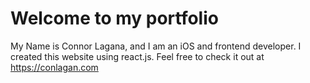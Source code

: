 # Welcome to my portfolio

My Name is Connor Lagana, and I am an iOS and frontend developer. I created this website using react.js. Feel free to check it out at https://conlagan.com